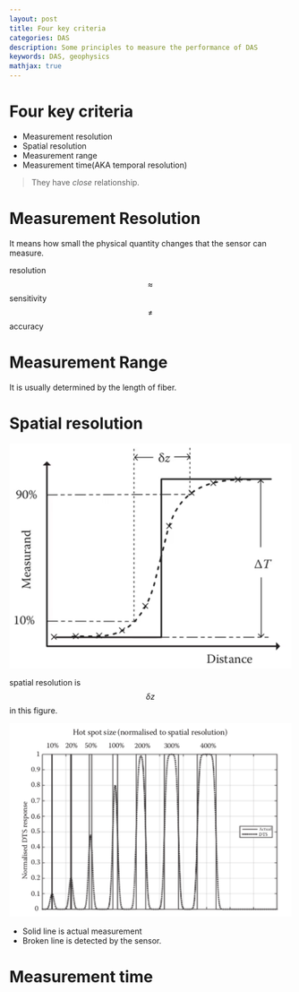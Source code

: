 ```yaml
---
layout: post
title: Four key criteria
categories: DAS
description: Some principles to measure the performance of DAS
keywords: DAS, geophysics
mathjax: true
---
```


# Four key criteria
- Measurement resolution
- Spatial resolution
- Measurement range
- Measurement time(AKA temporal resolution)

> They have *close* relationship. 

# Measurement Resolution

It means how small the physical quantity changes that the sensor can measure.

resolution $$\approx$$ sensitivity $$\ne$$ accuracy

# Measurement Range
It is usually determined by the length of fiber.

# Spatial resolution
![](/images/blog/DAS/SP_RE.png)

spatial resolution is $$\delta z$$ in this figure.

![](/images/blog/DAS/SP_RE2.png)

- Solid line is actual measurement 
- Broken line is detected by the sensor.

# Measurement time